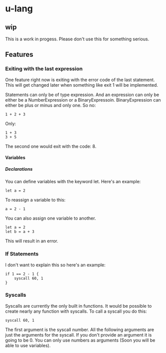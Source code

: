 # u-lang

## wip
This is a work in progess. Please don't use this for something serious.

## Features
### Exiting with the last expression
One feature right now is exiting with the error code of the last statement. This will get changed later when something like exit 1 will be implemented.

Statements can only be of type expression. And an expression can only be either be a NumberExpression or a BinaryExpressoin. BinaryExpression can either be plus or minus and only one.
So no:
```
1 + 2 + 3
```
Only:
```
1 + 3
3 + 5
```
The second one would exit with the code: 8.

#### Variables
##### Declarations
You can define variables with the keyword let.
Here's an example:
```
let a = 2
```
To reassign a variable to this: 
```
a = 2 - 1
```
You can also assign one variable to another.
```
let a = 2
let b = a + 3
```
This will result in an error.
### If Statements
I don't want to explain this so here's an example:
```
if 1 == 2 - 1 {
    syscall 60, 1
}
```
### Syscalls
Syscalls are currently the only built in functions. It would be possible to create nearly any function with syscalls.
To call a syscall you do this: 
```
syscall 60, 1
```
The first argument is the syscall number. All the following arguments are just the arguments for the syscall. If you don't provide an argument it is going to be 0.
You can only use numbers as arguments (Soon you will be able to use variables).
